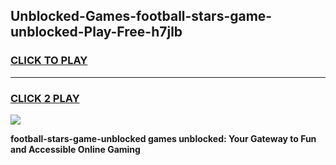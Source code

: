
## Unblocked-Games-football-stars-game-unblocked-Play-Free-h7jlb
<h3>
<a href="https://premium76.site?title=football-stars-game-unblocked&ref=12A">CLICK TO PLAY</a></h3>
<hr>

<h3>
<a href="https://premium76.site?title=football-stars-game-unblocked&ref=12A">CLICK 2 PLAY</a>
  
</h3>

<a href="https://premium76.site?title=football-stars-game-unblocked&ref=12A"><img src="https://clearcache.store/games.png"></a>


**football-stars-game-unblocked games unblocked: Your Gateway to Fun and Accessible Online Gaming**
